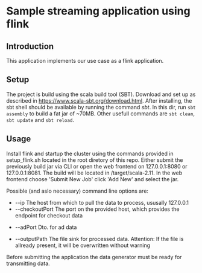 # Sample streaming application using flink

## Introduction

This application implements our use case as a flink application.

## Setup

The project is build using the scala build tool (SBT). Download and set up as described in https://www.scala-sbt.org/download.html.
After installing, the sbt shell should be available by running the command _sbt_.
In this dir, run `sbt assembly` to build a fat jar of ~70MB.
Other usefull commands are `sbt clean`, `sbt update` and `sbt reload`.

## Usage

Install flink and startup the cluster using the commands provided in setup_flink.sh located in the root diretory of this repo.
Either submit the previously build jar via CLI or open the web frontend on 127.0.0.1:8080 or 127.0.0.1:8081.
The build will be located in /target/scala-2.11.
In the web frontend choose 'Submit New Job' click 'Add New' and select the jar.

Possible (and aslo necessary) command line options are:
* --ip The host from which to pull the data to process, ususally 127.0.0.1
* --checkoutPort The port on the provided host, which provides the endpoint for checkout data
+ --adPort Dto. for ad data
* --outputPath The file sink for processed data. Attention: If the file is allready present, it will be overwritten without warning

Before submitting the application the data generator must be ready for transmitting data.
